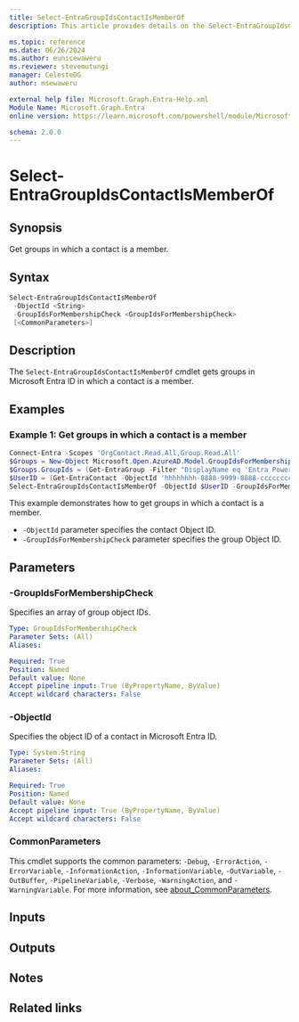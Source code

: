 ```yaml
---
title: Select-EntraGroupIdsContactIsMemberOf
description: This article provides details on the Select-EntraGroupIdsContactIsMemberOf command.

ms.topic: reference
ms.date: 06/26/2024
ms.author: eunicewaweru
ms.reviewer: stevemutungi
manager: CelesteDG
author: msewaweru

external help file: Microsoft.Graph.Entra-Help.xml
Module Name: Microsoft.Graph.Entra
online version: https://learn.microsoft.com/powershell/module/Microsoft.Graph.Entra/Select-EntraGroupIdsContactIsMemberOf

schema: 2.0.0
---
```


# Select-EntraGroupIdsContactIsMemberOf

## Synopsis

Get groups in which a contact is a member.

## Syntax

```powershell
Select-EntraGroupIdsContactIsMemberOf
 -ObjectId <String>
 -GroupIdsForMembershipCheck <GroupIdsForMembershipCheck>
 [<CommonParameters>]
```

## Description

The `Select-EntraGroupIdsContactIsMemberOf` cmdlet gets groups in Microsoft Entra ID in which a contact is a member.

## Examples

### Example 1: Get groups in which a contact is a member

```powershell
Connect-Entra -Scopes 'OrgContact.Read.All,Group.Read.All'
$Groups = New-Object Microsoft.Open.AzureAD.Model.GroupIdsForMembershipCheck
$Groups.GroupIds = (Get-EntraGroup -Filter "DisplayName eq 'Entra PowerShell Group'").ObjectId
$UserID = (Get-EntraContact -ObjectId 'hhhhhhhh-8888-9999-8888-cccccccccccc').ObjectId
Select-EntraGroupIdsContactIsMemberOf -ObjectId $UserID -GroupIdsForMembershipCheck $Groups
```

This example demonstrates how to get groups in which a contact is a member.

- `-ObjectId` parameter specifies the contact Object ID.
- `-GroupIdsForMembershipCheck` parameter specifies the group Object ID.

## Parameters

### -GroupIdsForMembershipCheck

Specifies an array of group object IDs.

```yaml
Type: GroupIdsForMembershipCheck
Parameter Sets: (All)
Aliases:

Required: True
Position: Named
Default value: None
Accept pipeline input: True (ByPropertyName, ByValue)
Accept wildcard characters: False
```

### -ObjectId

Specifies the object ID of a contact in Microsoft Entra ID.

```yaml
Type: System.String
Parameter Sets: (All)
Aliases:

Required: True
Position: Named
Default value: None
Accept pipeline input: True (ByPropertyName, ByValue)
Accept wildcard characters: False
```

### CommonParameters

This cmdlet supports the common parameters: `-Debug`, `-ErrorAction`, `-ErrorVariable`, `-InformationAction`, `-InformationVariable`, `-OutVariable`, `-OutBuffer`, `-PipelineVariable`, `-Verbose`, `-WarningAction`, and `-WarningVariable`. For more information, see [about_CommonParameters](https://go.microsoft.com/fwlink/?LinkID=113216).

## Inputs

## Outputs

## Notes

## Related links
